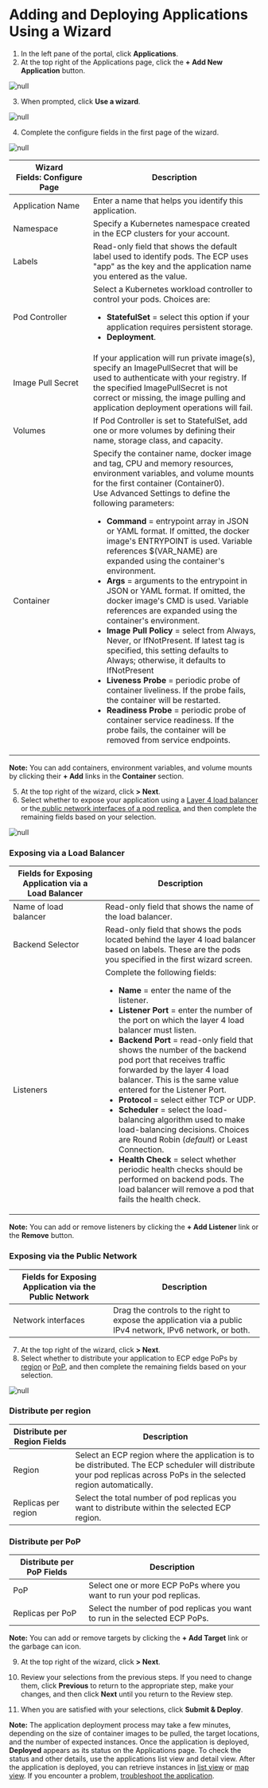 # Adding and Deploying Applications Using a Wizard

1. In the left pane of the portal, click **Applications**.
2. At the top right of the Applications page, click the **\+ Add New Application** button.

![null](</docs/resources/images/applications/applications.png>)

3. When prompted, click **Use a wizard**.

![null](</docs/resources/images/applications/applications-add.png>)

4. Complete the configure fields in the first page of the wizard.

![null](</docs/resources/images/applications/applications-add-wizard-configure.png>)

| **Wizard Fields: Configure Page**                                                                                                                                                                                                                              | **Description**                                                                                                                                                                                                                                                |
| -------------------------------------------------------------------------------------------------------------------------------------------------------------------------------------------------------------------------------------------------------------- | -------------------------------------------------------------------------------------------------------------------------------------------------------------------------------------------------------------------------------------------------------------- |
| Application Name                                                                                                                                                                                                                                               | Enter a name that helps you identify this application.                                                                                                                                                                                                         |
| Namespace                                                                                                                                                                                                                                                      | Specify a Kubernetes namespace created in the ECP clusters for your account.                                                                                                                                                                                   |
| Labels                                                                                                                                                                                                                                                         | Read-only field that shows the default label used to identify pods. The ECP uses "app" as the key and the application name you entered as the value.                                                                                                           |
| Pod Controller                                                                                                                                                                                                                                                 | Select a Kubernetes workload controller to control your pods. Choices are:<br><ul><li><strong>StatefulSet</strong> = select this option if your application requires persistent storage. </li><li><strong>Deployment</strong>.</li>                                                                                                                                                                                      |
| Image Pull Secret                                                                                                                                                                                                                                              | If your application will run private image(s), specify an ImagePullSecret that will be used to authenticate with your registry. If the specified ImagePullSecret is not correct or missing, the image pulling and application deployment operations will fail. |
| Volumes                                                                                                                                                                                                                                                        | If Pod Controller is set to StatefulSet, add one or more volumes by defining their name, storage class, and capacity.                                                                                                                                          |
| Container                                                                                                                                                                                                                                                      | Specify the container name, docker image and tag, CPU and memory resources, environment variables, and volume mounts for the first container (Container0).<br>Use Advanced Settings to define the following parameters:<br><ul><li><strong>Command</strong> = entrypoint array in JSON or YAML format. If omitted, the docker image's ENTRYPOINT is used. Variable references $(VAR_NAME) are expanded using the container's environment.</li><li><strong>Args</strong> = arguments to the entrypoint in JSON or YAML format. If omitted, the docker image's CMD is used. Variable references are expanded using the container's environment.</li><li><strong>Image Pull Policy</strong> =  select from Always, Never, or IfNotPresent. If latest tag is specified, this setting defaults to Always; otherwise, it defaults to IfNotPresent</li><li><strong>Liveness Probe</strong> = periodic probe of container liveliness. If the probe fails, the container will be restarted.</li><li><strong>Readiness Probe</strong> = periodic probe of container service readiness. If the probe fails, the container will be removed from service endpoints.</br></li>                                                               |

**Note:** You can add containers, environment variables, and volume mounts by clicking their **\+ Add** links in the **Container** section.

5. At the top right of the wizard, click **\> Next**. 
6. Select whether to expose your application using a [Layer 4 load balancer](<#exposing-via-a-load-balancer>) or the[ public network interfaces of a pod replica](<#exposing-via-the-public-network>), and then complete the remaining fields based on your selection.

![null](</docs/resources/images/applications/applications-add-wizard-expose.png>)

### Exposing via a Load Balancer

| **Fields for Exposing Application via a Load Balancer**                                                                                                    | **Description**                                                                                                                                            |
| ---------------------------------------------------------------------------------------------------------------------------------------------------------- | ---------------------------------------------------------------------------------------------------------------------------------------------------------- |
| Name of load balancer                                                                                                                                      | Read-only field that shows the name of the load balancer.                                                                                                  |
| Backend Selector                                                                                                                                           | Read-only field that shows the pods located behind the layer 4 load balancer based on labels. These are the pods you specified in the first wizard screen. |
| Listeners                                                                                                                                                  | Complete the following fields:<br><ul><li><strong>Name</strong> = enter the name of the listener. </li><li><strong>Listener Port</strong> = enter the number of the port on which the layer 4 load balancer must listen.</li> </li><li><strong>Backend Port</strong> = read-only field that shows the number of the backend pod port that receives traffic forwarded by the layer 4 load balancer. This is the same value entered for the Listener Port.</li></li><li><strong>Protocol</strong> = select either TCP or UDP.</li> </li><li><strong>Scheduler</strong> = select the load-balancing algorithm used to make load-balancing decisions. Choices are Round Robin (*default*) or Least Connection.</li> </li><li><strong>Health Check</strong> = select whether periodic health checks should be performed on backend pods. The load balancer will remove a pod that fails the health check.</li>            |

**Note:** You can add or remove listeners by clicking the **\+ Add Listener** link or the **Remove** button.

### Exposing via the Public Network

| Fields for **Exposing Application via the Public Network**                                                 | **Description**                                                                                            |
| ---------------------------------------------------------------------------------------------------------- | ---------------------------------------------------------------------------------------------------------- |
| Network interfaces                                                                                         | Drag the controls to the right to expose the application via a public IPv4 network, IPv6 network, or both. |

7. At the top right of the wizard, click **\> Next**. 
8. Select whether to distribute your application to ECP edge PoPs by [region](<#distribute-per-region>) or [PoP](<#distribute-per-pop>), and then complete the remaining fields based on your selection.

![null](</docs/resources/images/applications/applications-add-wizard-distribute.png>)

### Distribute per region

| **Distribute per Region Fields**                                                                                                                                       | **Description**                                                                                                                                                        |
| ---------------------------------------------------------------------------------------------------------------------------------------------------------------------- | ---------------------------------------------------------------------------------------------------------------------------------------------------------------------- |
| Region                                                                                                                                                                 | Select an ECP region where the application is to be distributed. The ECP scheduler will distribute your pod replicas across PoPs in the selected region automatically. |
| Replicas per region                                                                                                                                                    | Select the total number of pod replicas you want to distribute within the selected ECP region.                                                                            |

### Distribute per PoP

| **Distribute per PoP Fields**                                               | **Description**                                                             |
| --------------------------------------------------------------------------- | --------------------------------------------------------------------------- |
| PoP                                                                         | Select one or more ECP PoPs where you want to run your pod replicas.        |
| Replicas per PoP                                                            | Select the number of pod replicas you want to run in the selected ECP PoPs. |

**Note:** You can add or remove targets by clicking the **\+ Add Target** link or the garbage can icon.

9. At the top right of the wizard, click **\> Next**. 
10. Review your selections from the previous steps. If you need to change them, click **Previous** to return to the appropriate step, make your changes, and then click **Next** until you return to the Review step.

11. When you are satisfied with your selections, click **Submit & Deploy**.

**Note:** The application deployment process may take a few minutes, depending on the size of container images to be pulled, the target locations, and the number of expected instances. Once the application is deployed, **Deployed** appears as its status on the Applications page. To check the status and other details, use the applications list view and detail view. After the application is deployed, you can retrieve instances in [list view](</docs/portal/applications/retrieving-instances-of-an-application.md#retrieving-instances-of-an-application-in-list-view>) or [map view](</docs/portal/applications/retrieving-instances-of-an-application.md#retrieving-instances-of-an-application-in-map-view>). If you encounter a problem, [troubleshoot the application](</docs/portal/applications/troubleshooting-an-application.md>).

